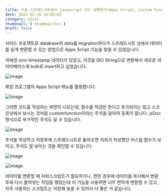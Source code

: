 ```yaml
---
title: 구글 스프레드시트에서 javascript 코드 실행하기(Apps Script, custom function)
date: 2023-02-19 18:02:61
category: excel
thumbnail: { thumbnailSrc }
draft: false
---
```


사이드 프로젝트로 database의 data를 migration하다가 스프레드시트 상에서 데이터를 쉽게 변환할 수 있는 방법으로 Apps Script 기능을 찾을 수 있었습니다.

저에겐 unix timestamp 데이터가 있었고, 이것을 ISO String으로 변환해서 새로운 데이터베이스에 bulk로 insert하고 싶었습니다.

![image](https://user-images.githubusercontent.com/32301380/219938526-70679086-0c56-445e-a7d6-3f9bc5922a2c.png)

확장 프로그램의 Apps Script 메뉴를 활용합니다.

![image](https://user-images.githubusercontent.com/32301380/219938591-963b5bf0-15d4-4fc2-9af0-4589f9dc2f12.png)

그러면 코드를 작성하는 화면이 나오는데, 함수를 작성만 한다고 추가되지는 않고 스크린샷에서 보시는 것처럼 customfunction이라는 주석을 달아야 등록이 됩니다. jsDoc 형식으로 부가적인 주석도 달 수 있습니다.

![image](https://user-images.githubusercontent.com/32301380/219939054-8d29b2f8-461e-4f54-b227-524cb64d5b64.png)

주석을 작성하고 저장후에 스프레드시트로 돌아오면 저희가 작성했던 커스텀 함수가 보이고, 주석도 잘 보이는 것을 확인할 수 있습니다.

![image](https://user-images.githubusercontent.com/32301380/219939119-a2868ea8-0a85-4b09-90f1-7ddbe8028ecb.png)

![image](https://user-images.githubusercontent.com/32301380/219939239-bfa810eb-5cc6-4f55-b5b9-92ef559110d0.png)

데이터를 변환할 때 자바스크립트가 필요하거나, 편한 경우에 데이터를 복사해서 변환 후에 다시 붙여넣는 작업을 했었는데 이 기능을 사용하면 너무 편하게 변환할 수 있고, 자주 사용하는 스크립트는 저장해 놓을 수 있어서 더 좋은 거 같습니다.
